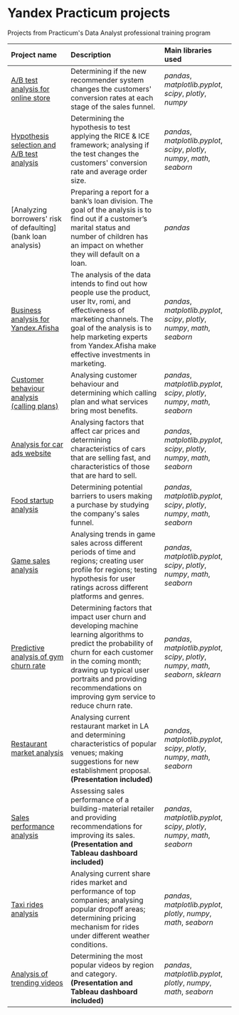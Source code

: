 
# Yandex Practicum projects

Projects from Practicum's Data Analyst professional training program

| Project name | Description | Main libraries used | 
| :---------------------- | :---------------------- | :---------------------- |
| [A/B test analysis for online store](a_b_test_analysis_online_store) | Determining if the new recommender system changes the customers' conversion rates at each stage of the sales funnel. | *pandas*, *matplotlib.pyplot*, *scipy*, *plotly*, *numpy* |
| [Hypothesis selection and A/B test analysis](ab_test_analysis_from_hypothesis) | Determining the hypothesis to test applying the RICE & ICE framework; analysing if the test changes the customers' conversion rate and average order size. | *pandas*, *matplotlib.pyplot*, *scipy*, *plotly*, *numpy*, *math*, *seaborn* |
| [Analyzing borrowers' risk of defaulting](bank loan analysis) | Preparing a report for a bank’s loan division. The goal of the analysis is to find out if a customer’s marital status and number of children has an impact on whether they will default on a loan. | *pandas* |
| [Business analysis for Yandex.Afisha](afisha_business_analysis) | The analysis of the data intends to find out how people use the product, user ltv, romi, and effectiveness of marketing channels. The goal of the analysis is to help marketing experts from Yandex.Afisha make effective investments in marketing. |*pandas*, *matplotlib.pyplot*, *scipy*, *plotly*, *numpy*, *math*, *seaborn*|
| [Customer behaviour analysis (calling plans)](calling_plan_analysis) | Analysing customer behaviour and determining which calling plan and what services bring most benefits. | *pandas*, *matplotlib.pyplot*, *scipy*, *plotly*, *numpy*, *math*, *seaborn*|
| [Analysis for car ads website](car_ads_analysis) | Analysing factors that affect car prices and determining characteristics of cars that are selling fast, and characteristics of those that are hard to sell.| *pandas*, *matplotlib.pyplot*, *scipy*, *plotly*, *numpy*, *math*, *seaborn*|
| [Food startup analysis](food_startup_analysis) | Determining potential barriers to users making a purchase by studying the company's sales funnel.  | *pandas*, *matplotlib.pyplot*, *scipy*, *plotly*, *numpy*, *math*, *seaborn* |
| [Game sales analysis](games_sales_analysis) | Analysing trends in game sales across different periods of time and regions; creating user profile for regions; testing hypothesis for user ratings across different platforms and genres. | *pandas*, *matplotlib.pyplot*, *scipy*, *plotly*, *numpy*, *math*, *seaborn*|
| [Predictive analysis of gym churn rate](gym_churn_analysis) | Determining factors that impact user churn and developing machine learning algorithms to predict the probability of churn for each customer in the coming month; drawing up typical user portraits and providing recommendations on improving gym service to reduce churn rate. | *pandas*, *matplotlib.pyplot*, *scipy*, *plotly*, *numpy*, *math*, *seaborn*, *sklearn*|
| [Restaurant market analysis](restaurant_market_analysis) | Analysing current restaurant market in LA and determining characteristics of popular venues; making suggestions for new establishment proposal. **(Presentation included)** | *pandas*, *matplotlib.pyplot*, *scipy*, *plotly*, *numpy*, *math*, *seaborn*|
| [Sales performance analysis](sales_performance_analysis) | Assessing sales performance of a building-material retailer and providing recommendations for improving its sales. **(Presentation and Tableau dashboard included)**| *pandas*, *matplotlib.pyplot*, *scipy*, *plotly*, *numpy*, *math*, *seaborn*|
| [Taxi rides analysis](taxi_rides_analysis) | Analysing current share rides market and performance of top companies; analysing popular dropoff areas; determining pricing mechanism for rides under different weather conditions. |*pandas*, *matplotlib.pyplot*, *plotly*, *numpy*, *math*, *seaborn*|
| [Analysis of trending videos](trending_video_analysis) | Determining the most popular videos by region and category. **(Presentation and Tableau dashboard included)** |*pandas*, *matplotlib.pyplot*, *plotly*, *numpy*, *math*, *seaborn*|
